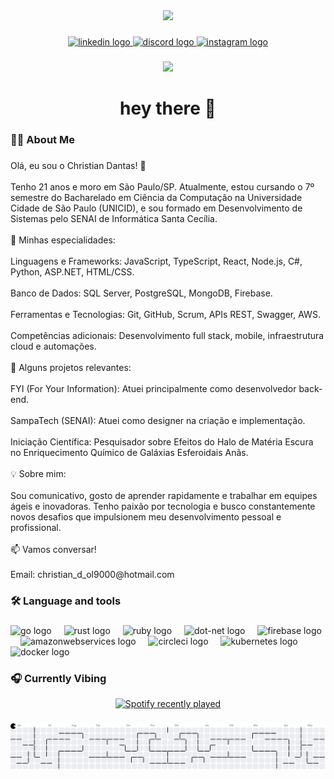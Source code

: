 <div align="center">
  <img height="150" src="https://i.redd.it/qmrjy3zuzmy91.gif"  />
</div>

###

<div align="center">
  <a href="https://www.linkedin.com/in/christian-dantas/" target="_blank">
    <img src="https://img.shields.io/static/v1?message=LinkedIn&logo=linkedin&label=&color=0077B5&logoColor=white&labelColor=&style=for-the-badge" height="25" alt="linkedin logo"  />
  </a>
  <a href="Chrisola" target="_blank">
    <img src="https://img.shields.io/static/v1?message=Discord&logo=discord&label=&color=7289DA&logoColor=white&labelColor=&style=for-the-badge" height="25" alt="discord logo"  />
  </a>
  <a href="https://www.instagram.com/dnt_chris?igsh=MWQzazM2MnIzOGppdA==" target="_blank">
    <img src="https://img.shields.io/static/v1?message=Instagram&logo=instagram&label=&color=E4405F&logoColor=white&labelColor=&style=for-the-badge" height="25" alt="instagram logo"  />
  </a>
</div>

###

<div align="center">
  <img src="https://visitor-badge.laobi.icu/badge?page_id=ChristianDantas.ChristianDantas&"  />
</div>

###

<h1 align="center">hey there 👋</h1>

###

<h3 align="left">👩‍💻  About Me</h3>

###

<p align="left">Olá, eu sou o Christian Dantas! 👋<br><br>Tenho 21 anos e moro em São Paulo/SP. Atualmente, estou cursando o 7º semestre do Bacharelado em Ciência da Computação na Universidade Cidade de São Paulo (UNICID), e sou formado em Desenvolvimento de Sistemas pelo SENAI de Informática Santa Cecília.<br><br>🚀 Minhas especialidades:<br><br>Linguagens e Frameworks: JavaScript, TypeScript, React, Node.js, C#, Python, ASP.NET, HTML/CSS.<br><br>Banco de Dados: SQL Server, PostgreSQL, MongoDB, Firebase.<br><br>Ferramentas e Tecnologias: Git, GitHub, Scrum, APIs REST, Swagger, AWS.<br><br>Competências adicionais: Desenvolvimento full stack, mobile, infraestrutura cloud e automações.<br><br>🎯 Alguns projetos relevantes:<br><br>FYI (For Your Information): Atuei principalmente como desenvolvedor back-end.<br><br>SampaTech (SENAI): Atuei como designer na criação e implementação.<br><br>Iniciação Científica: Pesquisador sobre Efeitos do Halo de Matéria Escura no Enriquecimento Químico de Galáxias Esferoidais Anãs.<br><br>💡 Sobre mim:<br><br>Sou comunicativo, gosto de aprender rapidamente e trabalhar em equipes ágeis e inovadoras. Tenho paixão por tecnologia e busco constantemente novos desafios que impulsionem meu desenvolvimento pessoal e profissional.<br><br>📫 Vamos conversar!<br><br>Email: christian_d_ol9000@hotmail.com</p>

###

<h3 align="left">🛠 Language and tools</h3>

###

<div align="left">
  <img src="https://cdn.jsdelivr.net/gh/devicons/devicon/icons/go/go-original-wordmark.svg" height="40" alt="go logo"  />
  <img width="12" />
  <img src="https://cdn.jsdelivr.net/gh/devicons/devicon/icons/rust/rust-original.svg" height="40" alt="rust logo"  />
  <img width="12" />
  <img src="https://cdn.jsdelivr.net/gh/devicons/devicon/icons/ruby/ruby-plain-wordmark.svg" height="40" alt="ruby logo"  />
  <img width="12" />
  <img src="https://cdn.jsdelivr.net/gh/devicons/devicon/icons/dot-net/dot-net-plain-wordmark.svg" height="40" alt="dot-net logo"  />
  <img width="12" />
  <img src="https://cdn.jsdelivr.net/gh/devicons/devicon/icons/firebase/firebase-plain-wordmark.svg" height="40" alt="firebase logo"  />
  <img width="12" />
  <img src="https://cdn.jsdelivr.net/gh/devicons/devicon/icons/amazonwebservices/amazonwebservices-line-wordmark.svg" height="40" alt="amazonwebservices logo"  />
  <img width="12" />
  <img src="https://cdn.jsdelivr.net/gh/devicons/devicon/icons/circleci/circleci-plain.svg" height="40" alt="circleci logo"  />
  <img width="12" />
  <img src="https://cdn.jsdelivr.net/gh/devicons/devicon/icons/kubernetes/kubernetes-plain.svg" height="40" alt="kubernetes logo"  />
  <img width="12" />
  <img src="https://cdn.jsdelivr.net/gh/devicons/devicon/icons/docker/docker-plain-wordmark.svg" height="40" alt="docker logo"  />
</div>

### 🎧 Currently Vibing

<div align="center">
  <a href="https://open.spotify.com/user/8gxx3k7x5x8ei67ogtyr9vjil" target="_blank">
    <img src="https://spotify-recently-played-readme.vercel.app/api?user=8gxx3k7x5x8ei67ogtyr9vjil&count=5" alt="Spotify recently played"  />
  </a>
</div>

###

<picture>
  <source media="(prefers-color-scheme: dark)" srcset="https://raw.githubusercontent.com/ChristianDantas/ChristianDantas/output/pacman-contribution-graph-dark.svg">
  <source media="(prefers-color-scheme: light)" srcset="https://raw.githubusercontent.com/ChristianDantas/ChristianDantas/output/pacman-contribution-graph.svg">
  <img alt="pacman contribution graph" src="https://raw.githubusercontent.com/ChristianDantas/ChristianDantas/output/pacman-contribution-graph.svg">
</picture>

###
